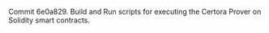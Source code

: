 Commit 6e0a829.                    Build and Run scripts for executing the Certora Prover on Solidity smart contracts.